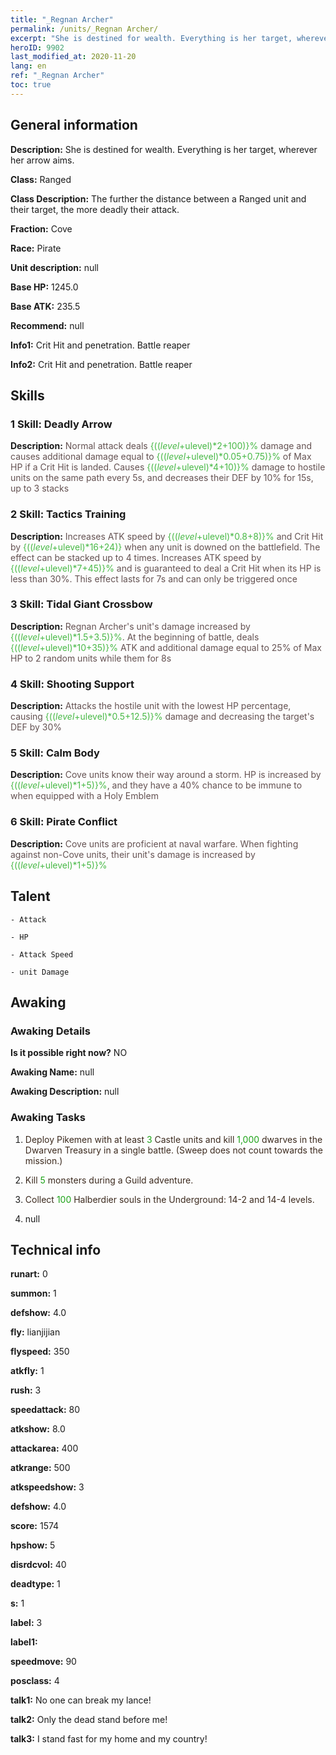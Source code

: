 ```yaml
---
title: "_Regnan Archer"
permalink: /units/_Regnan Archer/
excerpt: "She is destined for wealth. Everything is her target, wherever her arrow aims."
heroID: 9902
last_modified_at: 2020-11-20
lang: en
ref: "_Regnan Archer"
toc: true
---
```

## General information
 **Description:** She is destined for wealth. Everything is her target, wherever her arrow aims.

 **Class:** Ranged

 **Class Description:** The further the distance between a Ranged unit and their target, the more deadly their attack.

 **Fraction:** Cove

 **Race:** Pirate

 **Unit description:** null

 **Base HP:** 1245.0

 **Base ATK:** 235.5

 **Recommend:** null

 **Info1:** Crit Hit and penetration. Battle reaper

 **Info2:** Crit Hit and penetration. Battle reaper

## Skills
### 1 Skill: Deadly Arrow
 **Description:** <span style="color: #645252">Normal attack deals <span style="color: black"><span style="color: #48b946">{(($level+$ulevel)*2+100)}%<span style="color: black"><span style="color: #645252"> damage and causes additional damage equal to <span style="color: black"><span style="color: #48b946">{(($level+$ulevel)*0.05+0.75)}%<span style="color: black"><span style="color: #645252"> of Max HP if a Crit Hit is landed. Causes <span style="color: black"><span style="color: #48b946">{(($level+$ulevel)*4+10)}%<span style="color: black"><span style="color: #645252"> damage to hostile units on the same path every 5s, and decreases their DEF by 10% for 15s, up to 3 stacks<span style="color: black">

### 2 Skill: Tactics Training
 **Description:** <span style="color: #645252">Increases ATK speed by <span style="color: black"><span style="color: #48b946">{(($level+$ulevel)*0.8+8)}%<span style="color: black"><span style="color: #645252"> and Crit Hit by <span style="color: black"><span style="color: #48b946">{(($level+$ulevel)*16+24)}<span style="color: black"><span style="color: #645252"> when any unit is downed on the battlefield. The effect can be stacked up to 4 times. Increases ATK speed by <span style="color: black"><span style="color: #48b946">{(($level+$ulevel)*7+45)}%<span style="color: black"><span style="color: #645252"> and is guaranteed to deal a Crit Hit when its HP is less than 30%. This effect lasts for 7s and can only be triggered once<span style="color: black">

### 3 Skill: Tidal Giant Crossbow
 **Description:** <span style="color: #645252">Regnan Archer's unit's damage increased by <span style="color: black"><span style="color: #48b946">{(($level+$ulevel)*1.5+3.5)}%<span style="color: black"><span style="color: #645252">. At the beginning of battle, deals <span style="color: black"><span style="color: #48b946">{(($level+$ulevel)*10+35)}%<span style="color: black"><span style="color: #645252"> ATK and additional damage equal to 25% of Max HP to 2 random units while <span style="color: black"><span style="color: #48b946"><slowing><span style="color: black"><span style="color: #645252"> them for 8s<span style="color: black">

### 4 Skill: Shooting Support
 **Description:** <span style="color: #645252">Attacks the hostile unit with the lowest HP percentage, causing <span style="color: black"><span style="color: #48b946">{(($level+$ulevel)*0.5+12.5)}%<span style="color: black"><span style="color: #645252"> damage and decreasing the target's DEF by 30%<span style="color: black">

### 5 Skill: Calm Body
 **Description:** <span style="color: #645252">Cove units know their way around a storm. HP is increased by <span style="color: black"><span style="color: #48b946">{(($level+$ulevel)*1+5)}%<span style="color: black"><span style="color: #645252">, and they have a 40% chance to be immune to <stun> when equipped with a Holy Emblem<span style="color: black">

### 6 Skill: Pirate Conflict
 **Description:** <span style="color: #645252">Cove units are proficient at naval warfare. When fighting against non-Cove units, their unit's damage is increased by <span style="color: black"><span style="color: #48b946">{(($level+$ulevel)*1+5)}%<span style="color: black"><span style="color: #645252"><span style="color: black">

## Talent

    - Attack

    - HP

    - Attack Speed

    - unit Damage

## Awaking
### Awaking Details
 **Is it possible right now?** NO

 **Awaking Name:** null

 **Awaking Description:** null

### Awaking Tasks
 1. <span style="color: #3c2a1e">Deploy Pikemen with at least <span style="color: black"><span style="color: #1ca216">3<span style="color: black"><span style="color: #3c2a1e"> Castle units and kill <span style="color: black"><span style="color: #1ca216">1,000<span style="color: black"><span style="color: #3c2a1e"> dwarves in the Dwarven Treasury in a single battle. (Sweep does not count towards the mission.)<span style="color: black">

 2. <span style="color: #3c2a1e">Kill <span style="color: black"><span style="color: #1ca216">5<span style="color: black"><span style="color: #3c2a1e"> monsters during a Guild adventure.<span style="color: black">

 3. <span style="color: #3c2a1e">Collect <span style="color: black"><span style="color: #1ca216">100<span style="color: black"><span style="color: #3c2a1e"> Halberdier souls in the Underground: 14-2 and 14-4 levels.<span style="color: black">

 4. null

## Technical info
 **runart:** 0

 **summon:** 1

 **defshow:** 4.0

 **fly:** lianjijian

 **flyspeed:** 350

 **atkfly:** 1

 **rush:** 3

 **speedattack:** 80

 **atkshow:** 8.0

 **attackarea:** 400

 **atkrange:** 500

 **atkspeedshow:** 3

 **defshow:** 4.0

 **score:** 1574

 **hpshow:** 5

 **disrdcvol:** 40

 **deadtype:** 1

 **s:** 1

 **label:** 3

 **label1:** 

 **speedmove:** 90

 **posclass:** 4

 **talk1:** No one can break my lance!

 **talk2:** Only the dead stand before me!

 **talk3:** I stand fast for my home and my country!

